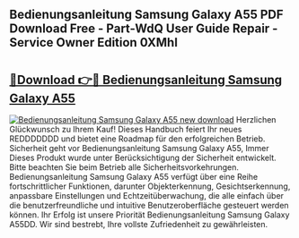 ## Bedienungsanleitung Samsung Galaxy A55 PDF Download Free - Part-WdQ User Guide Repair - Service Owner Edition 0XMhl

# <h2><a href="http://df5mnu.blite.top/?on=Bedienungsanleitung+Samsung+Galaxy+A55">🔗Download 👉🔴 Bedienungsanleitung Samsung Galaxy A55</a></h2>

[![Bedienungsanleitung Samsung Galaxy A55 new download](https://i.imgur.com/lujVjoI.png)](http://df5mnu.blite.top/?on=Bedienungsanleitung+Samsung+Galaxy+A55)
Herzlichen Glückwunsch zu Ihrem Kauf! Dieses Handbuch feiert Ihr neues REDDDDDDD und bietet eine Roadmap für den erfolgreichen Betrieb. Sicherheit geht vor Bedienungsanleitung Samsung Galaxy A55, Immer Dieses Produkt wurde unter Berücksichtigung der Sicherheit entwickelt. Bitte beachten Sie beim Betrieb alle Sicherheitsvorkehrungen. Bedienungsanleitung Samsung Galaxy A55 verfügt über eine Reihe fortschrittlicher Funktionen, darunter Objekterkennung, Gesichtserkennung, anpassbare Einstellungen und Echtzeitüberwachung, die alle einfach über die benutzerfreundliche und intuitive Benutzeroberfläche gesteuert werden können. Ihr Erfolg ist unsere Priorität Bedienungsanleitung Samsung Galaxy A55DD. Wir sind bestrebt, Ihre vollste Zufriedenheit zu gewährleisten.
